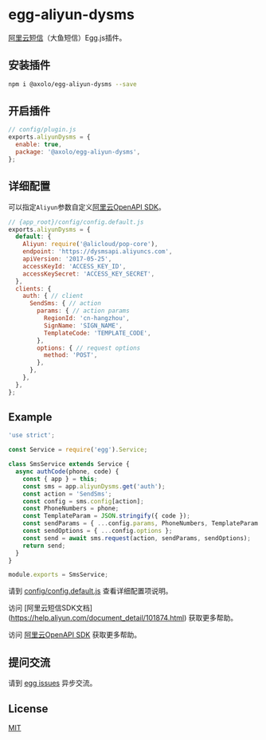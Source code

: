 # egg-aliyun-dysms

[阿里云短信](https://help.aliyun.com/product/44282.html)（大鱼短信）Egg.js插件。

## 安装插件

```bash
npm i @axolo/egg-aliyun-dysms --save
```

## 开启插件

```js
// config/plugin.js
exports.aliyunDysms = {
  enable: true,
  package: '@axolo/egg-aliyun-dysms',
};
```

## 详细配置

可以指定`Aliyun`参数自定义[阿里云OpenAPI SDK](https://github.com/aliyun/openapi-core-nodejs-sdk)。

```js
// {app_root}/config/config.default.js
exports.aliyunDysms = {
  default: {
    Aliyun: require('@alicloud/pop-core'),
    endpoint: 'https://dysmsapi.aliyuncs.com',
    apiVersion: '2017-05-25',
    accessKeyId: 'ACCESS_KEY_ID',
    accessKeySecret: 'ACCESS_KEY_SECRET',
  },
  clients: {
    auth: { // client
      SendSms: { // action
        params: { // action params
          RegionId: 'cn-hangzhou',
          SignName: 'SIGN_NAME',
          TemplateCode: 'TEMPLATE_CODE',
        },
        options: { // request options
          method: 'POST',
        },
      },
    },
  },
};
```

## Example

```js
'use strict';

const Service = require('egg').Service;

class SmsService extends Service {
  async authCode(phone, code) {
    const { app } = this;
    const sms = app.aliyunDysms.get('auth');
    const action = 'SendSms';
    const config = sms.config[action];
    const PhoneNumbers = phone;
    const TemplateParam = JSON.stringify({ code });
    const sendParams = { ...config.params, PhoneNumbers, TemplateParam };
    const sendOptions = { ...config.options };
    const send = await sms.request(action, sendParams, sendOptions);
    return send;
  }
}

module.exports = SmsService;
```

请到 [config/config.default.js](config/config.default.js) 查看详细配置项说明。

访问 [阿里云短信SDK文档] (https://help.aliyun.com/document_detail/101874.html) 获取更多帮助。

访问 [阿里云OpenAPI SDK](https://github.com/aliyun/openapi-core-nodejs-sdk) 获取更多帮助。

## 提问交流

请到 [egg issues](https://github.com/axolo/egg-aliyun-dysms/issues) 异步交流。

## License

[MIT](LICENSE)
